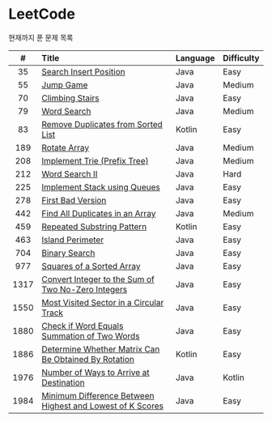 LeetCode
========
현재까지 푼 문제 목록

| # | Title | Language | Difficulty | 
|:--:|:----|:--------|:----------|
|35|[Search Insert Position](https://leetcode.com/problems/search-insert-position/)| Java| Easy|
|55|[Jump Game](https://leetcode.com/problems/jump-game/)|Java|Medium|
|70|[Climbing Stairs](https://leetcode.com/problems/climbing-stairs/)|Java|Easy|
|79|[Word Search](https://leetcode.com/problems/word-search/)|Java|Medium|
|83|[Remove Duplicates from Sorted List](https://leetcode.com/problems/remove-duplicates-from-sorted-list/)|Kotlin|Easy|
|189|[Rotate Array](https://leetcode.com/problems/rotate-array/)|Java|Medium|
|208|[Implement Trie (Prefix Tree)](https://leetcode.com/problems/implement-trie-prefix-tree/)|Java|Medium|
|212|[Word Search II](https://leetcode.com/problems/word-search-ii/)|Java|Hard|
|225|[Implement Stack using Queues](https://leetcode.com/problems/implement-stack-using-queues/)|Java|Easy|
|278|[First Bad Version](https://leetcode.com/problems/first-bad-version/)|Java|Easy|
|442|[Find All Duplicates in an Array](https://leetcode.com/problems/find-all-duplicates-in-an-array/)|Java|Medium|
|459|[Repeated Substring Pattern](https://leetcode.com/problems/repeated-substring-pattern/)|Kotlin|Easy|
|463|[Island Perimeter](https://leetcode.com/problems/island-perimeter/)|Java|Easy|
|704|[Binary Search](https://leetcode.com/problems/binary-search/)|Java|Easy|
|977|[Squares of a Sorted Array](https://leetcode.com/problems/squares-of-a-sorted-array/)|Java|Easy|
|1317|[Convert Integer to the Sum of Two No-Zero Integers](https://leetcode.com/problems/convert-integer-to-the-sum-of-two-no-zero-integers/)|Java|Easy|
|1550|[Most Visited Sector in a Circular Track](https://leetcode.com/problems/most-visited-sector-in-a-circular-track/)|Java|Easy|
|1880|[Check if Word Equals Summation of Two Words](https://leetcode.com/problems/check-if-word-equals-summation-of-two-words/)|Java|Easy|
|1886|[Determine Whether Matrix Can Be Obtained By Rotation](https://leetcode.com/problems/determine-whether-matrix-can-be-obtained-by-rotation/)|Kotlin|Easy|
|1976|[Number of Ways to Arrive at Destination](https://leetcode.com/problems/number-of-ways-to-arrive-at-destination/)|Java|Kotlin|
|1984|[Minimum Difference Between Highest and Lowest of K Scores](https://leetcode.com/problems/minimum-difference-between-highest-and-lowest-of-k-scores/)|Java|Easy|




